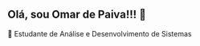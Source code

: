 ## Olá, sou Omar de Paiva!!! 👋
 📗  Estudante de Análise e Desenvolvimento de Sistemas 
###  
  <a href="https://github.com/omardepaiva">
  

